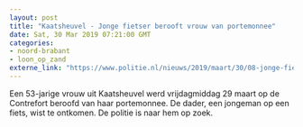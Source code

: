 ```yaml
---
layout: post
title: "Kaatsheuvel - Jonge fietser berooft vrouw van portemonnee"
date: Sat, 30 Mar 2019 07:21:00 GMT
categories: 
- noord-brabant 
- loon_op_zand 
externe_link: "https://www.politie.nl/nieuws/2019/maart/30/08-jonge-fietser-berooft-vrouw-van-portemonnee.html"
---
```


Een 53-jarige vrouw uit Kaatsheuvel werd vrijdagmiddag 29 maart op de Contrefort beroofd van haar portemonnee. De dader, een jongeman op een fiets, wist te ontkomen. De politie is naar hem op zoek.
